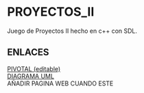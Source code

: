 # PROYECTOS_II
 Juego de Proyectos II hecho en c++ con SDL.

 ## ENLACES
 [PIVOTAL (editable)](https://www.pivotaltracker.com/n/projects/2489079)\
 [DIAGRAMA UML](https://lucid.app/lucidchart/invitations/accept/355e2dc6-1896-49d8-9c1d-601517544eb8)\
 AÑADIR PAGINA WEB CUANDO ESTE

